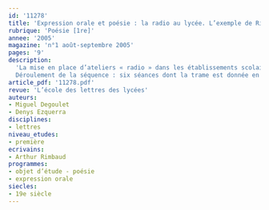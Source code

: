 ```yaml
---
id: '11278'
title: 'Expression orale et poésie : la radio au lycée. L’exemple de Rimbaud (séquence)'
rubrique: 'Poésie [1re]'
annee: '2005'
magazine: 'n°1 août-septembre 2005'
pages: '9'
description: 
  'La mise en place d’ateliers « radio » dans les établissements scolaires n’est pas un phénomène nouveau, et nombreux sont les élèves qui s’investissent, sur leur temps libre, dans cette activité. Leurs motivations sont diverses : il peut s’agir de la volonté de partager une passion, du plaisir de passer de la musique ou tout simplement de l’envie de s’exprimer. Dans tous les cas, la radio permet une approche fructueuse de la communication, du rapport à autrui par la parole, car les élèves doivent bien souvent « réapprendre » à parler, en utilisant un langage très éloigné de la langue qu’ils emploient couramment, mais aussi de la langue écrite. L’expérience se révèle également un formidable révélateur de personnalité. Pourquoi, dans ces conditions, ne pas faire de la radio un outil didactique ? Quels en seraient les bénéfices en terme d’apprentissage pour les élèves ? Il ne s’agit pas ici de chercher un nouveau gadget pour intéresser les élèves, mais de profiter de l’effet pédagogique (motivation, regain d’intérêt pour la matière) afin de construire un dispositif didactique pertinent.
  Déroulement de la séquence : six séances dont la trame est donnée en résumé : oralisation des poèmes, lectures comparées, lectures analytiques, production d’une interview radiophonique imaginaire, écriture d’invention, réalisation d’un dossier radiophonique, lectures cursives…'
article_pdf: '11278.pdf'
revue: 'L’école des lettres des lycées'
auteurs:
- Miguel Degoulet
- Denys Ezquerra
disciplines:
- lettres
niveau_etudes:
- première
ecrivains:
- Arthur Rimbaud
programmes:
- objet d’étude - poésie
- expression orale
siecles:
- 19e siècle
---
```

